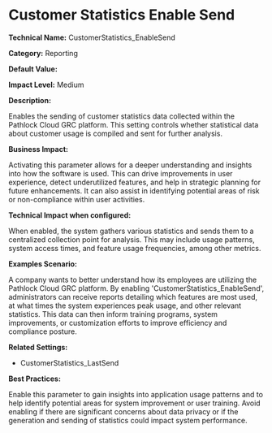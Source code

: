 # Customer Statistics Enable Send

**Technical Name:** CustomerStatistics_EnableSend

**Category:** Reporting

**Default Value:**

**Impact Level:** Medium

**Description:**

Enables the sending of customer statistics data collected within the Pathlock Cloud GRC platform. This setting controls whether statistical data about customer usage is compiled and sent for further analysis.

**Business Impact:**

Activating this parameter allows for a deeper understanding and insights into how the software is used. This can drive improvements in user experience, detect underutilized features, and help in strategic planning for future enhancements. It can also assist in identifying potential areas of risk or non-compliance within user activities.

**Technical Impact when configured:**

When enabled, the system gathers various statistics and sends them to a centralized collection point for analysis. This may include usage patterns, system access times, and feature usage frequencies, among other metrics.

**Examples Scenario:**

A company wants to better understand how its employees are utilizing the Pathlock Cloud GRC platform. By enabling 'CustomerStatistics_EnableSend', administrators can receive reports detailing which features are most used, at what times the system experiences peak usage, and other relevant statistics. This data can then inform training programs, system improvements, or customization efforts to improve efficiency and compliance posture.

**Related Settings:**

- CustomerStatistics_LastSend

**Best Practices:** 

Enable this parameter to gain insights into application usage patterns and to help identify potential areas for system improvement or user training. Avoid enabling if there are significant concerns about data privacy or if the generation and sending of statistics could impact system performance.
